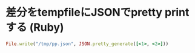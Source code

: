 # 差分をtempfileにJSONでpretty printする (Ruby)

```ruby
File.write("/tmp/pp.json", JSON.pretty_generate([<1>, <2>]))
```
